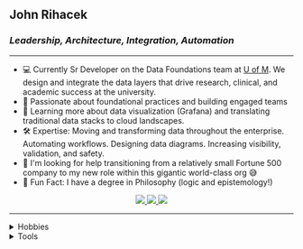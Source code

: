 ﻿<!-- header line -->
## **John Rihacek**
### *Leadership, Architecture, Integration, Automation*
<hr/>

<!-- what's up? -->
- 💻 Currently Sr Developer on the Data Foundations team at [U of M](https://umich.edu). We design and integrate the data layers that drive research, clinical, and academic success at the university.
- 💖 Passionate about foundational practices and building engaged teams
- 🌱 Learning more about data visualization (Grafana) and translating traditional data stacks to cloud landscapes.
- 🛠️ Expertise: Moving and transforming data throughout the enterprise. Automating workflows. Designing data diagrams. Increasing visibility, validation, and safety.
- 🤔 I'm looking for help transitioning from a relatively small Fortune 500 company to my new role within this gigantic world-class org 😅
- 🎈 Fun Fact: I have a degree in Philosophy (logic and epistemology!)

<!-- contact badges shields.io  -->
<p align="center">
    <a href="mailto:jrihacek@gmail.com?subject=Hello%20from%20Github!">
        <img src="https://img.shields.io/badge/gmail-%23D14836.svg?&style=plastic&logo=gmail&logoColor=white" />
    </a>
    <a href="https://www.linkedin.com/in/jrihacek/">
        <img src="https://img.shields.io/badge/linkedin-%230077B5.svg?&style=plastic&logo=linkedin&logoColor=white" />
    </a>
    <a href="https://stackoverflow.com/users/11132346">
        <img src="https://img.shields.io/badge/stackoverflow-FE7A16?style=plastic&logo=stack-overflow&logoColor=white" />
    </a>
</p>
<hr/>

<!-- people things! -->
<details>
<summary>Hobbies</summary>

- [🌲🌳Metroparks🌲](https://metroparkstoledo.com)
- 🖌️ 3d printing and modelling
- 🔨 woodworking
- 🎵 drums
- 🕹️ videogames & boardgames 🎲
</details>

<!-- toolbox: shields.io randomize -->
<details>
<summary>Tools</summary>

![Pandas](https://img.shields.io/badge/pandas-%23150458.svg?style=for-the-badge&logo=pandas&logoColor=white)
![Postman](https://img.shields.io/badge/Postman-FF6C37?style=for-the-badge&logo=postman&logoColor=white)
![Stack Overflow](https://img.shields.io/badge/-Stackoverflow-FE7A16?style=for-the-badge&logo=stack-overflow&logoColor=white)
![SASS](https://img.shields.io/badge/SASS-CC6699.svg?&style=for-the-badge&logo=sass&logoColor=white)
![Inkscape](https://img.shields.io/badge/Inkscape-e0e0e0?style=for-the-badge&logo=inkscape&logoColor=080A13)
![VSCode](https://img.shields.io/badge/VSCODE-007ACC.svg?&style=for-the-badge&logo=visual-studio-code)
![Kubernetes](https://img.shields.io/badge/KUBERNETES-326CE5.svg?&style=for-the-badge&logo=kubernetes&logoColor=white)
![Microsoft Learn](https://img.shields.io/badge/Microsoft_Learn-258ffa?style=for-the-badge&logo=microsoft&logoColor=white)
![Nginx](https://img.shields.io/badge/NGINX-269539.svg?&style=for-the-badge&logo=nginx&logoColor=white)
![GitHub](https://img.shields.io/badge/GITHUB-%23121011.svg?&style=for-the-badge&logo=github&logoColor=white)
![MySQL](https://img.shields.io/badge/mysql-%2300f.svg?style=for-the-badge&logo=mysql&logoColor=white)
![PowerShell](https://img.shields.io/badge/PowerShell-%235391FE.svg?style=for-the-badge&logo=powershell&logoColor=white)
![Docker](https://img.shields.io/badge/DOCKER-2496ED.svg?&style=for-the-badge&logo=docker&logoColor=white)
![Gimp Gnu Image Manipulation Program](https://img.shields.io/badge/Gimp-657D8B?style=for-the-badge&logo=gimp&logoColor=FFFFFF)
![Power Bi](https://img.shields.io/badge/power_bi-F2C811?style=for-the-badge&logo=powerbi&logoColor=black)
![REST API](https://img.shields.io/badge/REST-02569B.svg?&style=for-the-badge&logo=rest&logoColor=white)
![Bitwarden](https://img.shields.io/badge/bitwarden-%23175DDC.svg?style=for-the-badge&logo=bitwarden&logoColor=white)
![Git](https://img.shields.io/badge/GIT-%23F05033.svg?&style=for-the-badge&logo=git&logoColor=white)
![Spotify](https://img.shields.io/badge/Spotify-1ED760?style=for-the-badge&logo=spotify&logoColor=white)
![Docker](https://img.shields.io/badge/DOCKER-2496ED.svg?&style=for-the-badge&logo=docker&logoColor=white)
![Arduino](https://img.shields.io/badge/ARDUINO-00979D.svg?&style=for-the-badge&logo=arduino&logoColor=white)
![GithubActions](https://img.shields.io/badge/GITHUB%20ACTIONS-2088FF.svg?&style=for-the-badge&logo=github-actions&logoColor=white)
![Microsoft Visio ](https://img.shields.io/badge/Microsoft_Visio-3955A3?style=for-the-badge&logo=microsoft-visio&logoColor=white)
![Mosquitto](https://img.shields.io/badge/mosquitto-%233C5280.svg?style=for-the-badge&logo=eclipsemosquitto&logoColor=white)
![Oracle](https://img.shields.io/badge/ORACLE-F80000.svg?&style=for-the-badge&logo=oracle&logoColor=white)
![C#](https://img.shields.io/badge/c%23-%23239120.svg?style=for-the-badge&logo=c-sharp&logoColor=white)
![Home Assistant](https://img.shields.io/badge/home%20assistant-%2341BDF5.svg?style=for-the-badge&logo=home-assistant&logoColor=white)
![SQL Server](https://img.shields.io/badge/Microsoft%20SQL%20Sever-CC2927?&style=for-the-badge&logo=microsoft-sql-server&logoColor=white)
![Plotly](https://img.shields.io/badge/Plotly-%233F4F75.svg?style=for-the-badge&logo=plotly&logoColor=white)
![Blender](https://img.shields.io/badge/blender-%23F5792A.svg?style=for-the-badge&logo=blender&logoColor=white)
![Python](https://img.shields.io/badge/PYTHON-3776AB.svg?&style=for-the-badge&logo=python&logoColor=white)
![.Net](https://img.shields.io/badge/.NET-5C2D91?style=for-the-badge&logo=.net&logoColor=white)
![GitLab](https://img.shields.io/badge/GITLAB-%23181717.svg?&style=for-the-badge&logo=gitlab&logoColor=white)





</details>
